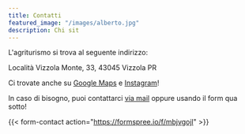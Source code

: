 ```yaml
---
title: Contatti
featured_image: "/images/alberto.jpg"
description: Chi sit
---
```


L'agriturismo si trova al seguente indirizzo:

Località Vizzola Monte, 33, 43045 Vizzola PR

Ci trovate anche su [Google Maps](https://goo.gl/maps/TChJVdMVU5KMjmMi6) e [Instagram](https://www.instagram.com/lasiorenna/)!

In caso di bisogno, puoi contattarci [via mail](mailto:info@lasiorenna.it) oppure
usando il form qua sotto!

{{< form-contact action="https://formspree.io/f/mbjvgojl"  >}}
